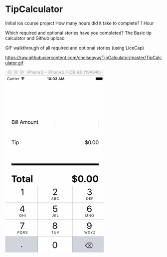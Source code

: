 # TipCalculator

Initial ios course project How many hours did it take to complete? 1 Hour

Which required and optional stories have you completed? The Basic tip calculator and Github upload

GIF walkthrough of all required and optional stories (using LiceCap)

https://raw.githubusercontent.com/chelseayw/TipCalculator/master/TipCalculator.gif

![Alt text](https://raw.githubusercontent.com/chelseayw/TipCalculator/master/TipCalculator.gif?raw=true)


